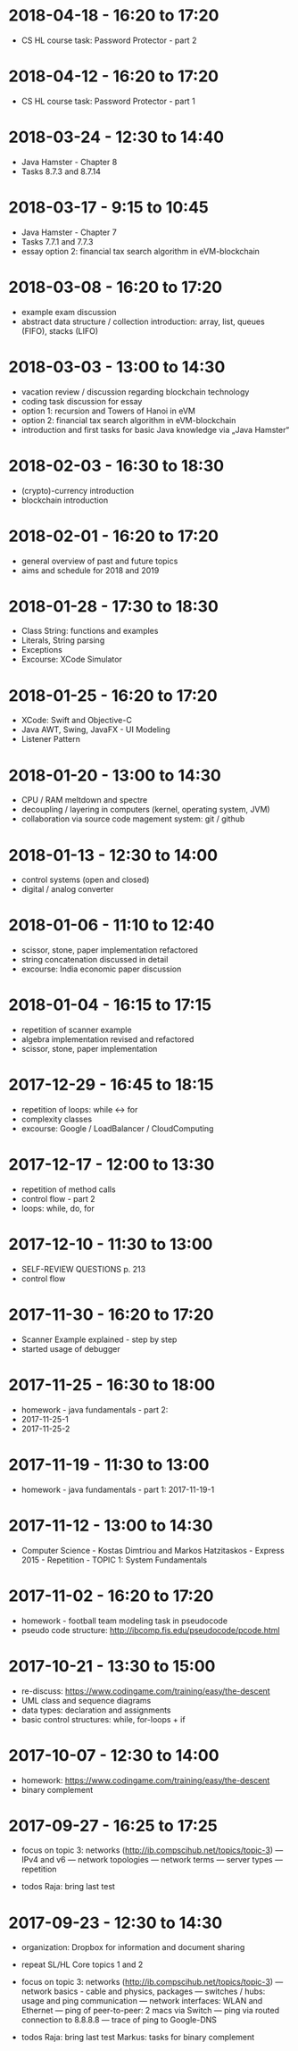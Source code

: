 # 2018-04-18 - 16:20 to 17:20
- CS HL course task: Password Protector - part 2

# 2018-04-12 - 16:20 to 17:20
- CS HL course task: Password Protector - part 1

# 2018-03-24 - 12:30 to 14:40
- Java Hamster - Chapter 8
- Tasks 8.7.3 and 8.7.14

# 2018-03-17 - 9:15 to 10:45
- Java Hamster - Chapter 7
- Tasks 7.7.1 and 7.7.3
- essay option 2: financial tax search algorithm in eVM-blockchain

# 2018-03-08 - 16:20 to 17:20
- example exam discussion
- abstract data structure / collection introduction: array, list, queues (FIFO), stacks (LIFO)

# 2018-03-03 - 13:00 to 14:30
- vacation review / discussion regarding blockchain technology
- coding task discussion for essay
- option 1: recursion and Towers of Hanoi in eVM
- option 2: financial tax search algorithm in eVM-blockchain
- introduction and first tasks for basic Java knowledge via „Java Hamster“

# 2018-02-03 - 16:30 to 18:30
- (crypto)-currency introduction
- blockchain introduction

# 2018-02-01 - 16:20 to 17:20
- general overview of past and future topics
- aims and schedule for 2018 and 2019

# 2018-01-28 - 17:30 to 18:30
- Class String: functions and examples
- Literals, String parsing
- Exceptions
- Excourse: XCode Simulator

# 2018-01-25 - 16:20 to 17:20
- XCode: Swift and Objective-C
- Java AWT, Swing, JavaFX - UI Modeling
- Listener Pattern

# 2018-01-20 - 13:00 to 14:30
- CPU / RAM meltdown and spectre
- decoupling / layering in computers (kernel, operating system, JVM)
- collaboration via source code magement system: git / github

# 2018-01-13 - 12:30 to 14:00
- control systems (open and closed)
- digital / analog converter

# 2018-01-06 - 11:10 to 12:40
- scissor, stone, paper implementation refactored
- string concatenation discussed in detail
- excourse: India economic paper discussion

# 2018-01-04 - 16:15 to 17:15
- repetition of scanner example
- algebra implementation revised and refactored
- scissor, stone, paper implementation

# 2017-12-29 - 16:45 to 18:15
- repetition of loops: while <-> for
- complexity classes
- excourse: Google / LoadBalancer / CloudComputing

# 2017-12-17 - 12:00 to 13:30
- repetition of method calls
- control flow - part 2
- loops: while, do, for

# 2017-12-10 - 11:30 to 13:00
 - SELF-REVIEW QUESTIONS p. 213
 - control flow

# 2017-11-30 - 16:20 to 17:20
- Scanner Example explained - step by step
- started usage of debugger

# 2017-11-25 - 16:30 to 18:00
- homework - java fundamentals - part 2:
 - 2017-11-25-1
 - 2017-11-25-2

# 2017-11-19 - 11:30 to 13:00
- homework - java fundamentals - part 1: 2017-11-19-1

# 2017-11-12 - 13:00 to 14:30
 - Computer Science - Kostas Dimtriou and Markos Hatzitaskos - Express 2015 - Repetition - TOPIC 1: System Fundamentals

# 2017-11-02 - 16:20 to 17:20
 - homework - football team modeling task in pseudocode
 - pseudo code structure: http://ibcomp.fis.edu/pseudocode/pcode.html

# 2017-10-21 - 13:30 to 15:00
- re-discuss: https://www.codingame.com/training/easy/the-descent
- UML class and sequence diagrams
- data types: declaration and assignments
- basic control structures: while, for-loops + if 

# 2017-10-07 - 12:30 to 14:00
- homework: https://www.codingame.com/training/easy/the-descent
- binary complement


# 2017-09-27 - 16:25 to 17:25
- focus on topic 3: networks (http://ib.compscihub.net/topics/topic-3)
— IPv4 and v6
— network topologies
— network terms
— server types
— repetition

- todos
Raja: bring last test

# 2017-09-23 - 12:30 to 14:30
- organization: Dropbox for information and document sharing

- repeat SL/HL Core topics 1 and 2
- focus on topic 3: networks (http://ib.compscihub.net/topics/topic-3)
— network basics - cable and physics, packages
— switches / hubs: usage and ping communication
— network interfaces: WLAN and Ethernet
— ping of peer-to-peer: 2 macs via Switch
— ping via routed connection to 8.8.8.8
— trace of ping to Google-DNS

- todos
Raja: bring last test
Markus: tasks for binary complement
